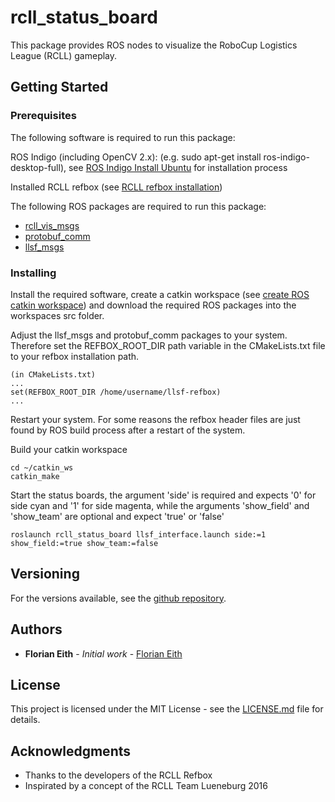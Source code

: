 # rcll_status_board

This package provides ROS nodes to visualize the RoboCup Logistics League (RCLL) gameplay.

## Getting Started

### Prerequisites

The following software is required to run this package:

ROS Indigo (including OpenCV 2.x): (e.g. sudo apt-get install ros-indigo-desktop-full), see [ROS Indigo Install Ubuntu](http://wiki.ros.org/indigo/Installation/Ubuntu) for installation process

Installed RCLL refbox (see [RCLL refbox installation](https://trac.fawkesrobotics.org/wiki/RCLLRefBox/Install))

The following ROS packages are required to run this package:

- [rcll_vis_msgs](https://github.com/ethflo/rcll_vis_msgs)
- [protobuf_comm](https://github.com/ethflo/protobuf_comm)
- [llsf_msgs](https://github.com/ethflo/llsf_msgs)

### Installing

Install the required software, create a catkin workspace (see [create ROS catkin workspace](http://wiki.ros.org/catkin/Tutorials/create_a_workspace)) and download the required ROS packages into the workspaces src folder.

Adjust the llsf_msgs and protobuf_comm packages to your system. Therefore set the REFBOX_ROOT_DIR path variable in the CMakeLists.txt file to your refbox installation path.
```
(in CMakeLists.txt)
...
set(REFBOX_ROOT_DIR /home/username/llsf-refbox)
...
```
Restart your system. For some reasons the refbox header files are just found by ROS build process after a restart of the system.

Build your catkin workspace

```
cd ~/catkin_ws
catkin_make
```

Start the status boards, the argument 'side' is required and expects '0' for side cyan and '1' for side magenta, while the arguments 'show_field' and 'show_team' are optional and expect 'true' or 'false'
```
roslaunch rcll_status_board llsf_interface.launch side:=1 show_field:=true show_team:=false
```

## Versioning

For the versions available, see the [github repository](https://github.com/ethflo/rcll_status_board).

## Authors

* **Florian Eith** - *Initial work* - [Florian Eith](https://github.com/ethflo)

## License

This project is licensed under the MIT License - see the [LICENSE.md](LICENSE.md) file for details.

## Acknowledgments

* Thanks to the developers of the RCLL Refbox
* Inspirated by a concept of the RCLL Team Lueneburg 2016


